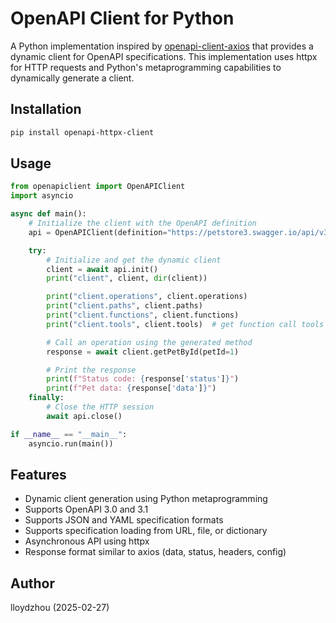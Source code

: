# OpenAPI Client for Python

A Python implementation inspired by [openapi-client-axios](https://github.com/openapistack/openapi-client-axios) that provides a dynamic client for OpenAPI specifications. This implementation uses httpx for HTTP requests and Python's metaprogramming capabilities to dynamically generate a client.

## Installation

```bash
pip install openapi-httpx-client
```

## Usage

```python
from openapiclient import OpenAPIClient
import asyncio

async def main():
    # Initialize the client with the OpenAPI definition
    api = OpenAPIClient(definition="https://petstore3.swagger.io/api/v3/openapi.json")

    try:
        # Initialize and get the dynamic client
        client = await api.init()
        print("client", client, dir(client))

        print("client.operations", client.operations)
        print("client.paths", client.paths)
        print("client.functions", client.functions)
        print("client.tools", client.tools)  # get function call tools

        # Call an operation using the generated method
        response = await client.getPetById(petId=1)

        # Print the response
        print(f"Status code: {response['status']}")
        print(f"Pet data: {response['data']}")
    finally:
        # Close the HTTP session
        await api.close()

if __name__ == "__main__":
    asyncio.run(main())
```

## Features

- Dynamic client generation using Python metaprogramming
- Supports OpenAPI 3.0 and 3.1
- Supports JSON and YAML specification formats
- Supports specification loading from URL, file, or dictionary
- Asynchronous API using httpx
- Response format similar to axios (data, status, headers, config)

## Author
lloydzhou (2025-02-27)


